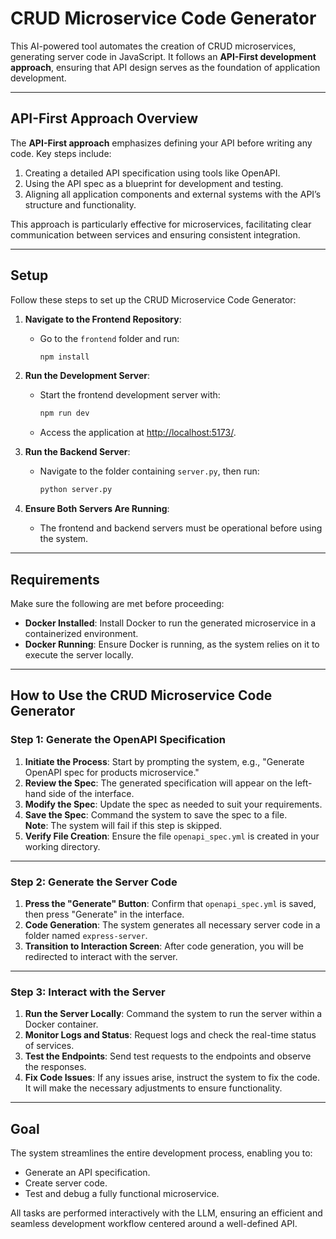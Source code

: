 # CRUD Microservice Code Generator

This AI-powered tool automates the creation of CRUD microservices, generating server code in JavaScript. It follows an **API-First development approach**, ensuring that API design serves as the foundation of application development.

---

## **API-First Approach Overview**

The **API-First approach** emphasizes defining your API before writing any code. Key steps include:

1. Creating a detailed API specification using tools like OpenAPI.
2. Using the API spec as a blueprint for development and testing.
3. Aligning all application components and external systems with the API’s structure and functionality.

This approach is particularly effective for microservices, facilitating clear communication between services and ensuring consistent integration.

---

## **Setup**

Follow these steps to set up the CRUD Microservice Code Generator:

1. **Navigate to the Frontend Repository**: 
   - Go to the `frontend` folder and run:
     ```bash
     npm install
     ```

2. **Run the Development Server**: 
   - Start the frontend development server with:
     ```bash
     npm run dev
     ```
   - Access the application at [http://localhost:5173/](http://localhost:5173/).

3. **Run the Backend Server**: 
   - Navigate to the folder containing `server.py`, then run:
     ```bash
     python server.py
     ```

4. **Ensure Both Servers Are Running**: 
   - The frontend and backend servers must be operational before using the system.

---

## **Requirements**

Make sure the following are met before proceeding:

- **Docker Installed**: Install Docker to run the generated microservice in a containerized environment.
- **Docker Running**: Ensure Docker is running, as the system relies on it to execute the server locally.

---

## **How to Use the CRUD Microservice Code Generator**

### **Step 1: Generate the OpenAPI Specification**
1. **Initiate the Process**: Start by prompting the system, e.g., "Generate OpenAPI spec for products microservice."
2. **Review the Spec**: The generated specification will appear on the left-hand side of the interface.
3. **Modify the Spec**: Update the spec as needed to suit your requirements.
4. **Save the Spec**: Command the system to save the spec to a file.  
   **Note**: The system will fail if this step is skipped.
5. **Verify File Creation**: Ensure the file `openapi_spec.yml` is created in your working directory.

---

### **Step 2: Generate the Server Code**
1. **Press the "Generate" Button**: Confirm that `openapi_spec.yml` is saved, then press "Generate" in the interface.
2. **Code Generation**: The system generates all necessary server code in a folder named `express-server`.
3. **Transition to Interaction Screen**: After code generation, you will be redirected to interact with the server.

---

### **Step 3: Interact with the Server**
1. **Run the Server Locally**: Command the system to run the server within a Docker container.
2. **Monitor Logs and Status**: Request logs and check the real-time status of services.
3. **Test the Endpoints**: Send test requests to the endpoints and observe the responses.
4. **Fix Code Issues**: If any issues arise, instruct the system to fix the code. It will make the necessary adjustments to ensure functionality.

---

## **Goal**

The system streamlines the entire development process, enabling you to:

- Generate an API specification.
- Create server code.
- Test and debug a fully functional microservice.

All tasks are performed interactively with the LLM, ensuring an efficient and seamless development workflow centered around a well-defined API.

